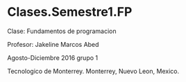 # Clases.Semestre1.FP

Clase: Fundamentos de programacion

Profesor: Jakeline Marcos Abed

Agosto-Diciembre 2016 grupo 1

Tecnologico de Monterrey. Monterrey, Nuevo Leon, Mexico.
